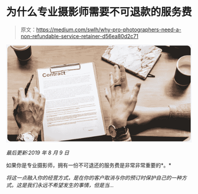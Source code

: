 # 为什么专业摄影师需要不可退款的服务费

> 原文：<https://medium.com/swlh/why-pro-photographers-need-a-non-refundable-service-retainer-d56ea80d2c71>

![](img/b082db12818ad0b18e5139fb5cb93010.png)

*最后更新:2019 年 8 月 9 日*

如果你是专业摄影师，拥有一份不可退还的服务费是非常非常重要的*。*

*将这一点融入你的经营方式，是在你的客户取消与你的预订时保护自己的一种方式。这是我们永远不希望发生的事情，但是当…*